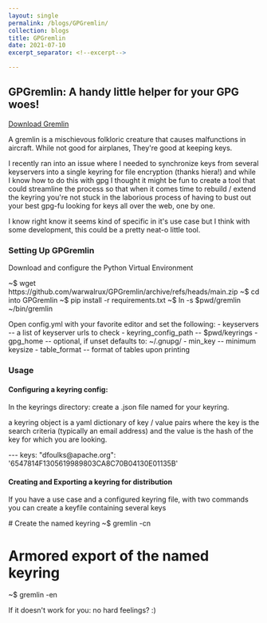 ```yaml
---
layout: single
permalink: /blogs/GPGremlin/
collection: blogs
title: GPGremlin
date: 2021-07-10
excerpt_separator: <!--excerpt-->

---
```

## GPGremlin: A handy little helper for your GPG woes!
<!--excerpt-->

[Download Gremlin](https://github.com/warwalrux/GPGremlin/archive/refs/heads/main.zip)

A gremlin is a mischievous folkloric creature that causes malfunctions in aircraft. While not good for airplanes, They're good at keeping keys.

I recently ran into an issue where I needed to synchronize keys from several keyservers into a single keyring for file encryption (thanks hiera!) 
and while I know how to do this with gpg I thought it might be fun to create a tool that could streamline the process so that when it comes time
to rebuild / extend the keyring you're not stuck in the laborious process of having to bust out your best gpg-fu looking for keys all over the web,
one by one.

I know right know it seems kind of specific in it's use case but I think with some development, this could be a pretty neat-o little tool.

### Setting Up GPGremlin

Download and configure the Python Virtual Environment

<div class="term">
~$ wget https://github.com/warwalrux/GPGremlin/archive/refs/heads/main.zip
~$ cd into GPGremlin
~$ pip install -r requirements.txt
~$ ln -s $pwd/gremlin ~/bin/gremlin
</div>

Open config.yml with your favorite editor and set the following:
    - keyservers            -- a list of keyserver urls to check
    - keyring_config_path   -- $pwd/keyrings
    - gpg_home              -- optional, if unset defaults to: ~/.gnupg/
    - min_key               -- minimum keysize
    - table_format          -- format of tables upon printing

### Usage

#### Configuring a keyring config:

In the keyrings directory: create a .json file named for your keyring. 

a keyring object is a yaml dictionary of key / value pairs where the key
is the search criteria (typically an email address) and the value is the
hash of the key for which you are looking.

<div class="term">
---
keys:
  "dfoulks@apache.org": '6547814F1305619989803CA8C70B04130E01135B'
</div>

#### Creating and Exporting a keyring for distribution

If you have a use case and a configured keyring file, with two commands you can
create a keyfile containing several keys

<div class="term">
# Create the named keyring
~$ gremlin -cn <your-keyring>

# Armored export of the named keyring
~$ gremlin -en <your-keyring>
</div>

If it doesn't work for you: no hard feelings? :)
